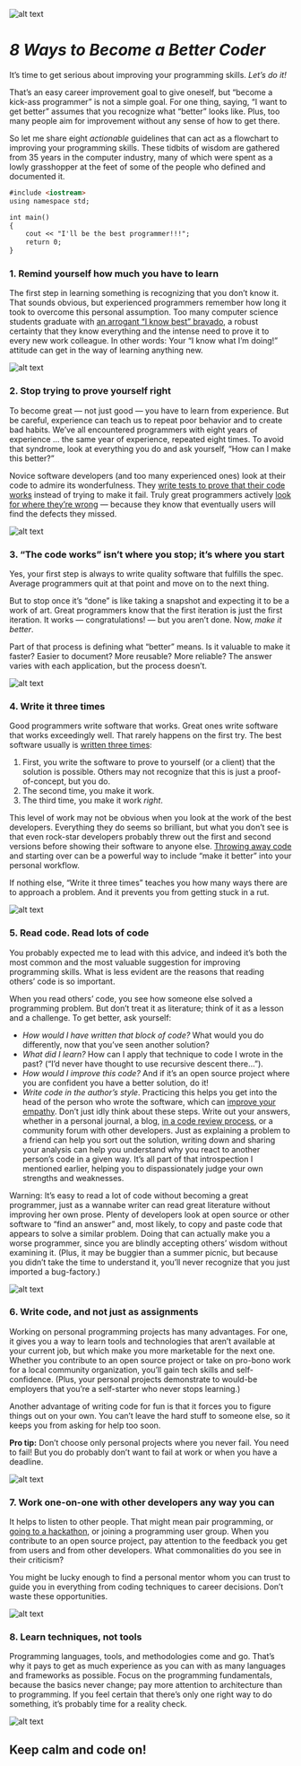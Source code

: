 ![alt text](https://www.decisionneurolab.com/resources/Intro_to_Programming_for_Psychologists/files/programming-journal-overview.jpg)


# _8 Ways to Become a Better Coder_



It’s time to get serious about improving your programming skills. _Let’s do it!_

That’s an easy career improvement goal to give oneself, but “become a kick-ass programmer” is not a simple goal. For one thing, saying, “I want to get better” assumes that you recognize what “better” looks like. Plus, too many people aim for improvement without any sense of how to get there.

So let me share eight _actionable_ guidelines that can act as a flowchart to improving your programming skills. These tidbits of wisdom are gathered from 35 years in the computer industry, many of which were spent as a lowly grasshopper at the feet of some of the people who defined and documented it.

```markdown
#include <iostream>
using namespace std;

int main() 
{
    cout << "I'll be the best programmer!!!";
    return 0;
}
```


### 1. Remind yourself how much you have to learn

The first step in learning something is recognizing that you don’t know it. That sounds obvious, but experienced programmers remember how long it took to overcome this personal assumption. Too many computer science students graduate with [an arrogant “I know best” bravado](https://www.javaworld.com/article/2072856/software-development-and-the-pink-pony-backpack.html), a robust certainty that they know everything and the intense need to prove it to every new work colleague. In other words: Your “I know what I’m doing!” attitude can get in the way of learning anything new.

![alt text](https://blog.tutoronline.ru/media/621834/learning-how-to-learn.jpg)



### 2. Stop trying to prove yourself right

To become great — not just good — you have to learn from experience. But be careful, experience can teach us to repeat poor behavior and to create bad habits. We’ve all encountered programmers with eight years of experience … the same year of experience, repeated eight times. To avoid that syndrome, look at everything you do and ask yourself, “How can I make this better?”

Novice software developers (and too many experienced ones) look at their code to admire its wonderfulness. They [write tests to prove that their code works](http://blog.stevensanderson.com/2009/08/24/writing-great-unit-tests-best-and-worst-practises/) instead of trying to make it fail. Truly great programmers actively [look for where they’re wrong](https://www.cio.com/article/2373826/careers-staffing-fighting-the-superstitions-of-software-development-questioning-the-assumptions.html) — because they know that eventually users will find the defects they missed.

![alt text](https://i0.wp.com/positivelypinoy.com/wp-content/uploads/2015/10/October-30-Acknowledge-Your-Mistakes.jpg?resize=665%2C250)



### 3. “The code works” isn’t where you stop; it’s where you start

Yes, your first step is always to write quality software that fulfills the spec. Average programmers quit at that point and move on to the next thing.

But to stop once it’s “done” is like taking a snapshot and expecting it to be a work of art. Great programmers know that the first iteration is just the first iteration. It works — congratulations! — but you aren’t done. Now, _make it better_.

Part of that process is defining what “better” means. Is it valuable to make it faster? Easier to document? More reusable? More reliable? The answer varies with each application, but the process doesn’t.

![alt text](https://cdn11.bigcommerce.com/s-txsc2vxkm2/images/stencil/500x659/products/3295/7538/CH092-2__98037.1501842821.jpg)



### 4. Write it three times

Good programmers write software that works. Great ones write software that works exceedingly well. That rarely happens on the first try. The best software usually is [written three times](https://www.javaworld.com/article/2072651/becoming-a-great-programmer--use-your-trash-can.html):

1. First, you write the software to prove to yourself (or a client) that the solution is possible. Others may not recognize that this      is just a proof-of-concept, but you do.
2. The second time, you make it work.
3. The third time, you make it work _right_.
  
This level of work may not be obvious when you look at the work of the best developers. Everything they do seems so brilliant, but what you don’t see is that even rock-star developers probably threw out the first and second versions before showing their software to anyone else. [Throwing away code](https://daedtech.com/throw-out-your-code/) and starting over can be a powerful way to include “make it better” into your personal workflow.

If nothing else, “Write it three times” teaches you how many ways there are to approach a problem. And it prevents you from getting stuck in a rut.

![alt text](https://pbs.twimg.com/media/DizGuAEWsAAV8e4.jpg:large)



### 5. Read code. Read lots of code

You probably expected me to lead with this advice, and indeed it’s both the most common and the most valuable suggestion for improving programming skills. What is less evident are the reasons that reading others’ code is so important.

When you read others’ code, you see how someone else solved a programming problem. But don’t treat it as literature; think of it as a lesson and a challenge. To get better, ask yourself:

- _How would I have written that block of code?_ What would you do differently, now that you’ve seen another solution?
- _What did I learn?_ How can I apply that technique to code I wrote in the past? (“I’d never have thought to use recursive descent         there…”).
- _How would I improve this code?_ And if it’s an open source project where you are confident you have a better solution, do it!
- _Write code in the author’s style_. Practicing this helps you get into the head of the person who wrote the software, which can [improve your empathy](http://gamedevwithoutacause.com/?p=1329).
Don’t just idly think about these steps. Write out your answers, whether in a personal journal, a blog, [in a code review process](https://www.cio.com/article/2431556/5-reasons-for-software-developers-to-do-code-reviews--even-if-you-think-they-re-a-waste-of.html), or a community forum with other developers. Just as explaining a problem to a friend can help you sort out the solution, writing down and sharing your analysis can help you understand why you react to another person’s code in a given way. It’s all part of that introspection I mentioned earlier, helping you to dispassionately judge your own strengths and weaknesses.

Warning: It’s easy to read a lot of code without becoming a great programmer, just as a wannabe writer can read great literature without improving her own prose. Plenty of developers look at open source or other software to “find an answer” and, most likely, to copy and paste code that appears to solve a similar problem. Doing that can actually make you a worse programmer, since you are blindly accepting others’ wisdom without examining it. (Plus, it may be buggier than a summer picnic, but because you didn’t take the time to understand it, you’ll never recognize that you just imported a bug-factory.)

![alt text](https://i2.wp.com/www.ecampusnews.com/files/2016/05/ebook.jpg)



### 6. Write code, and not just as assignments

Working on personal programming projects has many advantages. For one, it gives you a way to learn tools and technologies that aren’t available at your current job, but which make you more marketable for the next one. Whether you contribute to an open source project or take on pro-bono work for a local community organization, you’ll gain tech skills and self-confidence. (Plus, your personal projects demonstrate to would-be employers that you’re a self-starter who never stops learning.)

Another advantage of writing code for fun is that it forces you to figure things out on your own. You can’t leave the hard stuff to someone else, so it keeps you from asking for help too soon.

**Pro tip:** Don’t choose only personal projects where you never fail. You need to fail! But you do probably don’t want to fail at work or when you have a deadline.

![alt text](http://1.bp.blogspot.com/-e5YxKtEkhr4/UHz6gYFuqgI/AAAAAAAAANI/p2UL_XU_8LY/s1600/tik.gif)



### 7. Work one-on-one with other developers any way you can

It helps to listen to other people. That might mean pair programming, or [going to a hackathon](http://www.hackathon.io/events), or joining a programming user group. When you contribute to an open source project, pay attention to the feedback you get from users and from other developers. What commonalities do you see in their criticism?

You might be lucky enough to find a personal mentor whom you can trust to guide you in everything from coding techniques to career decisions. Don’t waste these opportunities.

![alt text](https://mk0enterpriseirdbne0.kinstacdn.com/wp-content/uploads/2017/08/solution-selling.jpg)



### 8. Learn techniques, not tools

Programming languages, tools, and methodologies come and go. That’s why it pays to get as much experience as you can with as many languages and frameworks as possible. Focus on the programming fundamentals, because the basics never change; pay more attention to architecture than to programming. If you feel certain that there’s only one right way to do something, it’s probably time for a reality check. 

![alt text](https://media.boingboing.net/wp-content/uploads/2015/05/lean.jpg)



## Keep calm and code on!
